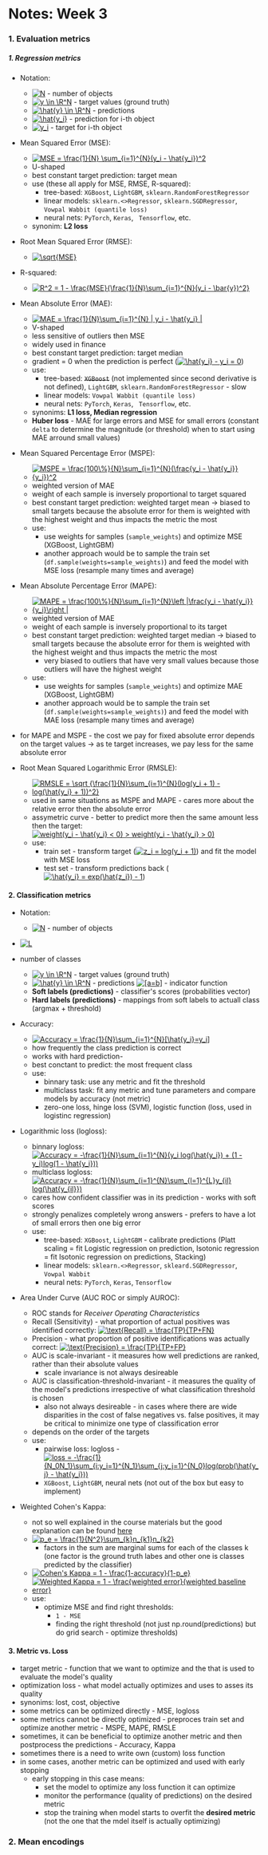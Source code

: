 # Notes: Week 3

### 1. Evaluation metrics

##### 1. Regression metrics

- Notation:  
    - <a href="https://www.codecogs.com/eqnedit.php?latex=N" target="_blank"><img src="https://latex.codecogs.com/gif.latex?N" title="N" /></a> - number of objects
    - <a href="https://www.codecogs.com/eqnedit.php?latex=y&space;\in&space;\R^N" target="_blank"><img src="https://latex.codecogs.com/gif.latex?y&space;\in&space;\R^N" title="y \in \R^N" /></a> - target values (ground truth)
    - <a href="https://www.codecogs.com/eqnedit.php?latex=\hat{y}&space;\in&space;\R^N" target="_blank"><img src="https://latex.codecogs.com/gif.latex?\hat{y}&space;\in&space;\R^N" title="\hat{y} \in \R^N" /></a> - predictions
    - <a href="https://www.codecogs.com/eqnedit.php?latex=\hat{y_i}" target="_blank"><img src="https://latex.codecogs.com/gif.latex?\hat{y_i}" title="\hat{y_i}" /></a> - prediction for i-th object
    - <a href="https://www.codecogs.com/eqnedit.php?latex=y_i" target="_blank"><img src="https://latex.codecogs.com/gif.latex?y_i" title="y_i" /></a> - target for i-th object

- Mean Squared Error (MSE):  

    - <a href="https://www.codecogs.com/eqnedit.php?latex=\inline&space;MSE&space;=&space;\frac{1}{N}&space;\sum_{i=1}^{N}(y_i&space;-&space;\hat{y_i})^2" target="_blank"><img src="https://latex.codecogs.com/gif.latex?\inline&space;MSE&space;=&space;\frac{1}{N}&space;\sum_{i=1}^{N}(y_i&space;-&space;\hat{y_i})^2" title="MSE = \frac{1}{N} \sum_{i=1}^{N}(y_i - \hat{y_i})^2" /></a>
    - U-shaped
    - best constant target prediction: target mean
    - use (these all apply for MSE, RMSE, R-squared):
        - tree-based: `XGBoost`, `LightGBM`, `sklearn.RandomForestRegressor`
        - linear models: `sklearn.<>Regressor`, `sklearn.SGDRegressor`, `Vowpal Wabbit (quantile loss)`
        - neural nets: `PyTorch`, `Keras`, ` Tensorflow`, etc.
    - synonim: **L2 loss**
    
- Root Mean Squared Error (RMSE):  

    - <a href="https://www.codecogs.com/eqnedit.php?latex=\inline&space;\sqrt{MSE}" target="_blank"><img src="https://latex.codecogs.com/gif.latex?\inline&space;\sqrt{MSE}" title="\sqrt{MSE}" /></a>
- R-squared:
    - <a href="https://www.codecogs.com/eqnedit.php?latex=\inline&space;R^2&space;=&space;1&space;-&space;\frac{MSE}{\frac{1}{N}\sum_{i=1}^{N}(y_i&space;-&space;\bar{y})^2}" target="_blank"><img src="https://latex.codecogs.com/gif.latex?\inline&space;R^2&space;=&space;1&space;-&space;\frac{MSE}{\frac{1}{N}\sum_{i=1}^{N}(y_i&space;-&space;\bar{y})^2}" title="R^2 = 1 - \frac{MSE}{\frac{1}{N}\sum_{i=1}^{N}(y_i - \bar{y})^2}" /></a>

- Mean Absolute Error (MAE):  

    - <a href="https://www.codecogs.com/eqnedit.php?latex=\inline&space;MAE&space;=&space;\frac{1}{N}\sum_{i=1}^{N}&space;|&space;y_i&space;-&space;\hat{y_i}&space;|" target="_blank"><img src="https://latex.codecogs.com/gif.latex?\inline&space;MAE&space;=&space;\frac{1}{N}\sum_{i=1}^{N}&space;|&space;y_i&space;-&space;\hat{y_i}&space;|" title="MAE = \frac{1}{N}\sum_{i=1}^{N} | y_i - \hat{y_i} |" /></a>
    - V-shaped
    - less sensitive of outliers then MSE
    - widely used in finance
    - best constant target prediction: target median
    - gradient = 0 when the prediction is perfect (<a href="https://www.codecogs.com/eqnedit.php?latex=\inline&space;\hat{y_i}&space;-&space;y_i&space;=&space;0" target="_blank"><img src="https://latex.codecogs.com/gif.latex?\inline&space;\hat{y_i}&space;-&space;y_i&space;=&space;0" title="\hat{y_i} - y_i = 0" /></a>)
    - use:
        - tree-based: ~~`XGBoost`~~ (not implemented since second derivative is not defined), `LightGBM`, `sklearn.RandomForestRegressor` - slow
        - linear models: `Vowpal Wabbit (quantile loss)`
        - neural nets: `PyTorch`, `Keras`, ` Tensorflow`, etc.
   - synonims: **L1 loss, Median regression**
   - **Huber loss** - MAE for large errors and MSE for small errors (constant `delta` to determine the magnitude (or threshold) when to start using MAE arround small values)

- Mean Squared Percentage Error (MSPE):
    - <a href="https://www.codecogs.com/eqnedit.php?latex=\inline&space;MSPE&space;=&space;\frac{100\%}{N}\sum_{i=1}^{N}(\frac{y_i&space;-&space;\hat{y_i}}{y_i})^2" target="_blank"><img src="https://latex.codecogs.com/gif.latex?\inline&space;MSPE&space;=&space;\frac{100\%}{N}\sum_{i=1}^{N}(\frac{y_i&space;-&space;\hat{y_i}}{y_i})^2" title="MSPE = \frac{100\%}{N}\sum_{i=1}^{N}(\frac{y_i - \hat{y_i}}{y_i})^2" /></a>
    - weighted version of MAE
    - weight of each sample is inversely proportional to target squared
    - best constant target prediction: weighted target mean &rarr; biased to small targets because the absolute error for them is weighted with the highest weight and thus impacts the metric the most
    - use:
        - use weights for samples (`sample_weights`) and optimize MSE (XGBoost, LightGBM)
        - another approach would be to sample the train set (`df.sample(weights=sample_weights)`) and feed the model with MSE loss (resample many times and average)
   
- Mean Absolute Percentage Error (MAPE):
    - <a href="https://www.codecogs.com/eqnedit.php?latex=\inline&space;MAPE&space;=&space;\frac{100\%}{N}\sum_{i=1}^{N}\left&space;|\frac{y_i&space;-&space;\hat{y_i}}{y_i}\right&space;|" target="_blank"><img src="https://latex.codecogs.com/gif.latex?\inline&space;MAPE&space;=&space;\frac{100\%}{N}\sum_{i=1}^{N}\left&space;|\frac{y_i&space;-&space;\hat{y_i}}{y_i}\right&space;|" title="MAPE = \frac{100\%}{N}\sum_{i=1}^{N}\left |\frac{y_i - \hat{y_i}}{y_i}\right |" /></a>
    - weighted version of MAE
    - weight of each sample is inversely proportional to its target
    - best constant target prediction: weighted target median &rarr; biased to small targets because the absolute error for them is weighted with the highest weight and thus impacts the metric the most
        - very biased to outliers that have very small values because those outliers will have the highest weight
    - use:
        - use weights for samples (`sample_weights`) and optimize MAE (XGBoost, LightGBM)
        - another approach would be to sample the train set (`df.sample(weights=sample_weights)`) and feed the model with MAE loss (resample many times and average)

- for MAPE and MSPE - the cost we pay for fixed absolute error depends on the target values &rarr; as te target increases, we pay less for the same absolute error

- Root Mean Squared Logarithmic Error (RMSLE):
    - <a href="https://www.codecogs.com/eqnedit.php?latex=\inline&space;RMSLE&space;=&space;\sqrt&space;{\frac{1}{N}\sum_{i=1}^{N}(log(y_i&space;&plus;&space;1)&space;-&space;log(\hat{y_i}&space;&plus;&space;1))^2}" target="_blank"><img src="https://latex.codecogs.com/gif.latex?\inline&space;RMSLE&space;=&space;\sqrt&space;{\frac{1}{N}\sum_{i=1}^{N}(log(y_i&space;&plus;&space;1)&space;-&space;log(\hat{y_i}&space;&plus;&space;1))^2}" title="RMSLE = \sqrt {\frac{1}{N}\sum_{i=1}^{N}(log(y_i + 1) - log(\hat{y_i} + 1))^2}" /></a>
    - used in same situations as MSPE and MAPE - cares more about the relative error then the absolute error
    - assymetric curve - better to predict more then the same amount less then the target: <a href="https://www.codecogs.com/eqnedit.php?latex=\inline&space;weight(y_i&space;-&space;\hat{y_i}&space;<&space;0)&space;>&space;weight(y_i&space;-&space;\hat{y_i}&space;>&space;0)" target="_blank"><img src="https://latex.codecogs.com/gif.latex?\inline&space;weight(y_i&space;-&space;\hat{y_i}&space;<&space;0)&space;>&space;weight(y_i&space;-&space;\hat{y_i}&space;>&space;0)" title="weight(y_i - \hat{y_i} < 0) > weight(y_i - \hat{y_i} > 0)" /></a>
    - use:
        - train set - transform target (<a href="https://www.codecogs.com/eqnedit.php?latex=\inline&space;z_i&space;=&space;log(y_i&space;&plus;&space;1)" target="_blank"><img src="https://latex.codecogs.com/gif.latex?\inline&space;z_i&space;=&space;log(y_i&space;&plus;&space;1)" title="z_i = log(y_i + 1)" /></a>) and fit the model with MSE loss
        - test set - transform predictions back (<a href="https://www.codecogs.com/eqnedit.php?latex=\inline&space;\hat{y_i}&space;=&space;exp(\hat{z_i})&space;-&space;1" target="_blank"><img src="https://latex.codecogs.com/gif.latex?\inline&space;\hat{y_i}&space;=&space;exp(\hat{z_i})&space;-&space;1" title="\hat{y_i} = exp(\hat{z_i}) - 1" /></a>)

#### 2. Classification metrics
- Notation:  
    - <a href="https://www.codecogs.com/eqnedit.php?latex=N" target="_blank"><img src="https://latex.codecogs.com/gif.latex?N" title="N" /></a> - number of objects
 - <a href="https://www.codecogs.com/eqnedit.php?latex=L" target="_blank"><img src="https://latex.codecogs.com/gif.latex?L" title="L" /></a>
 - number of classes
    - <a href="https://www.codecogs.com/eqnedit.php?latex=y&space;\in&space;\R^N" target="_blank"><img src="https://latex.codecogs.com/gif.latex?y&space;\in&space;\R^N" title="y \in \R^N" /></a> - target values (ground truth)
    - <a href="https://www.codecogs.com/eqnedit.php?latex=\hat{y}&space;\in&space;\R^N" target="_blank"><img src="https://latex.codecogs.com/gif.latex?\hat{y}&space;\in&space;\R^N" title="\hat{y} \in \R^N" /></a> - predictions
    <a href="https://www.codecogs.com/eqnedit.php?latex=[a=b]" target="_blank"><img src="https://latex.codecogs.com/gif.latex?[a=b]" title="[a=b]" /></a> - indicator function
    - **Soft labels (predictions)** - classifier's scores (probabilities vector)
    - **Hard labels (predictions)** - mappings from soft labels to actuall class (argmax + threshold)
    
- Accuracy:
    - <a href="https://www.codecogs.com/eqnedit.php?latex=\inline&space;Accuracy&space;=&space;\frac{1}{N}\sum_{i=1}^{N}[\hat{y_i}=y_i]" target="_blank"><img src="https://latex.codecogs.com/gif.latex?\inline&space;Accuracy&space;=&space;\frac{1}{N}\sum_{i=1}^{N}[\hat{y_i}=y_i]" title="Accuracy = \frac{1}{N}\sum_{i=1}^{N}[\hat{y_i}=y_i]" /></a>
    - how frequently the class prediction is correct
    - works with hard prediction-
    - best conctant to predict: the most frequent class
    - use:
        - binnary task: use any metric and fit the threshold
        - multiclass task: fit any metric and tune parameters and compare models by accuracy (not metric)
        - zero-one loss, hinge loss (SVM), logistic function (loss, used in logistinc regression)
    
- Logarithmic loss (logloss):
    - binnary logloss: <a href="https://www.codecogs.com/eqnedit.php?latex=\inline&space;Accuracy&space;=&space;-\frac{1}{N}\sum_{i=1}^{N}(y_i&space;log(\hat{y_i})&space;&plus;&space;(1&space;-&space;y_i)log(1&space;-&space;\hat{y_i}))" target="_blank"><img src="https://latex.codecogs.com/gif.latex?\inline&space;Accuracy&space;=&space;-\frac{1}{N}\sum_{i=1}^{N}(y_i&space;log(\hat{y_i})&space;&plus;&space;(1&space;-&space;y_i)log(1&space;-&space;\hat{y_i}))" title="Accuracy = -\frac{1}{N}\sum_{i=1}^{N}(y_i log(\hat{y_i}) + (1 - y_i)log(1 - \hat{y_i}))" /></a>
    - multiclass logloss: <a href="https://www.codecogs.com/eqnedit.php?latex=\inline&space;Accuracy&space;=&space;-\frac{1}{N}\sum_{i=1}^{N}\sum_{l=1}^{L}y_{il}&space;log(\hat{y_{il}})" target="_blank"><img src="https://latex.codecogs.com/gif.latex?\inline&space;Accuracy&space;=&space;-\frac{1}{N}\sum_{i=1}^{N}\sum_{l=1}^{L}y_{il}&space;log(\hat{y_{il}})" title="Accuracy = -\frac{1}{N}\sum_{i=1}^{N}\sum_{l=1}^{L}y_{il} log(\hat{y_{il}})" /></a>
    - cares how confident classifier was in its prediction - works with soft scores
    - strongly penalizes completely wrong answers - prefers to have a lot of small errors then one big error
    - use:
        - tree-based: `XGBoost`, `LightGBM` - calibrate predictions (Platt scaling = fit Logistic regression on prediction, Isotonic regression = fit Isotonic regression on predictions, Stacking)
        - linear models: `sklearn.<>Regressor`, `skleard.SGDRegressor`, `Vowpal Wabbit`
        - neural nets: `PyTorch`, `Keras`, `Tensorflow`

- Area Under Curve (AUC ROC or simply AUROC):
    - ROC stands for *Receiver Operating Characteristics*
    - Recall (Sensitivity) - what proportion of actual positives was identified correctly: <a href="https://www.codecogs.com/eqnedit.php?latex=\inline&space;\text{Recall}&space;=&space;\frac{TP}{TP&plus;FN}" target="_blank"><img src="https://latex.codecogs.com/gif.latex?\inline&space;\text{Recall}&space;=&space;\frac{TP}{TP&plus;FN}" title="\text{Recall} = \frac{TP}{TP+FN}" /></a>
    - Precision - what proportion of positive identifications was actually correct: <a href="https://www.codecogs.com/eqnedit.php?latex=\inline&space;\text{Precision}&space;=&space;\frac{TP}{TP&plus;FP}" target="_blank"><img src="https://latex.codecogs.com/gif.latex?\inline&space;\text{Precision}&space;=&space;\frac{TP}{TP&plus;FP}" title="\text{Precision} = \frac{TP}{TP+FP}" /></a>
    - AUC is scale-invariant - it measures how well predictions are ranked, rather than their absolute values
        - scale invariance is not always desireable
    - AUC is classification-threshold-invariant - it measures the quality of the model's predictions irrespective of what classification threshold is chosen
        - also not always desireable - in cases where there are wide disparities in the cost of false negatives vs. false positives, it may be critical to minimize one type of classification error
    - depends on the order of the targets
    - use:
        - pairwise loss: logloss - <a href="https://www.codecogs.com/eqnedit.php?latex=\inline&space;loss&space;=&space;-\frac{1}{N_0N_1}\sum_{i:y_i=1}^{N_1}\sum_{j:y_j=1}^{N_0}log(prob(\hat{y_j}&space;-&space;\hat{y_i}))" target="_blank"><img src="https://latex.codecogs.com/gif.latex?\inline&space;loss&space;=&space;-\frac{1}{N_0N_1}\sum_{i:y_i=1}^{N_1}\sum_{j:y_j=1}^{N_0}log(prob(\hat{y_j}&space;-&space;\hat{y_i}))" title="loss = -\frac{1}{N_0N_1}\sum_{i:y_i=1}^{N_1}\sum_{j:y_j=1}^{N_0}log(prob(\hat{y_j} - \hat{y_i}))" /></a>
        - `XGBoost`, `LightGBM`, neural nets (not out of the box but easy to implement)
    
- Weighted Cohen's Kappa:
    - not so well explained in the course materials but the good explanation can be found [here](https://stats.stackexchange.com/questions/82162/cohens-kappa-in-plain-english)
    - <a href="https://www.codecogs.com/eqnedit.php?latex=\inline&space;p_e&space;=&space;\frac{1}{N^2}\sum_{k}n_{k1}n_{k2}" target="_blank"><img src="https://latex.codecogs.com/gif.latex?\inline&space;p_e&space;=&space;\frac{1}{N^2}\sum_{k}n_{k1}n_{k2}" title="p_e = \frac{1}{N^2}\sum_{k}n_{k1}n_{k2}" /></a>
        - factors in the sum are marginal sums for each of the classes k (one factor is the ground truth labes and other one is classes predicted by the classifier)
    - <a href="https://www.codecogs.com/eqnedit.php?latex=\inline&space;Cohen's&space;Kappa&space;=&space;1&space;-&space;\frac{1-accuracy}{1-p_e}" target="_blank"><img src="https://latex.codecogs.com/gif.latex?\inline&space;Cohen's&space;Kappa&space;=&space;1&space;-&space;\frac{1-accuracy}{1-p_e}" title="Cohen's Kappa = 1 - \frac{1-accuracy}{1-p_e}" /></a>
    - <a href="https://www.codecogs.com/eqnedit.php?latex=\inline&space;Weighted&space;Kappa&space;=&space;1&space;-&space;\frac{weighted&space;error}{weighted&space;baseline&space;error}" target="_blank"><img src="https://latex.codecogs.com/gif.latex?\inline&space;Weighted&space;Kappa&space;=&space;1&space;-&space;\frac{weighted&space;error}{weighted&space;baseline&space;error}" title="Weighted Kappa = 1 - \frac{weighted error}{weighted baseline error}" /></a>
    - use:
        - optimize MSE and find right thresholds:
            - `1 - MSE`
            - finding the right threshold (not just np.round(predictions) but do grid search - optimize thresholds)
    
#### 3. Metric vs. Loss
- target metric - function that we want to optimize and the that is used to evaluate the model's quality
- optimization loss - what model actually optimizes and uses to asses its quality
- synonims: lost, cost, objective
- some metrics can be optimized directly - MSE, logloss
- some metrics cannot be directly optimized - preproces train set and optimize another metric - MSPE, MAPE, RMSLE
- sometimes, it can be beneficial to optimize another metric and then postprocess the predictions - Accuracy, Kappa
- sometimes there is a need to write own (custom) loss function
- in some cases, another metric can be optimized and used with early stopping
    - early stopping in this case means:
        - set the model to optimize any loss function it can optimize
        - monitor the performance (quality of predictions) on the desired metric
        - stop the training when model starts to overfit the **desired metric** (not the one that the mdel itself is actually optimizing)
### 2. Mean encodings


